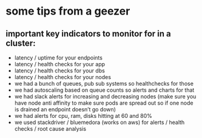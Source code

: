 # some tips from a geezer

## important key indicators to monitor for in a cluster:
  * latency / uptime for your endpoints
  * latency / health checks for your app
  * latency / health checks for your dbs
  * latency / health checks for your nodes
  * we had a bunch of queues, pub sub systems so healthchecks for those
  * we had autoscaling based on queue counts so alerts and charts for that
  * we had slack alerts for increasing and decreasing nodes (make sure you have node anti affinity to make sure pods are spread out so if one node is drained an endpoint doesn’t go down)
  * we had alerts for cpu, ram, disks hitting at 60 and 80%
  * we used stackdriver / bluemedora (works on aws) for alerts / health checks / root cause analysis
